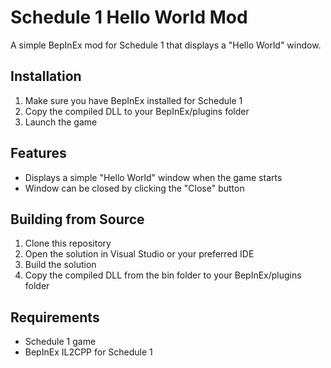 # Schedule 1 Hello World Mod

A simple BepInEx mod for Schedule 1 that displays a "Hello World" window.

## Installation

1. Make sure you have BepInEx installed for Schedule 1
2. Copy the compiled DLL to your BepInEx/plugins folder
3. Launch the game

## Features

- Displays a simple "Hello World" window when the game starts
- Window can be closed by clicking the "Close" button

## Building from Source

1. Clone this repository
2. Open the solution in Visual Studio or your preferred IDE
3. Build the solution
4. Copy the compiled DLL from the bin folder to your BepInEx/plugins folder

## Requirements

- Schedule 1 game
- BepInEx IL2CPP for Schedule 1 